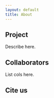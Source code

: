 ```yaml
---
layout: default
title: About
---
```


## Project

Describe here. 

## Collaborators

List cols here.

## Cite us



